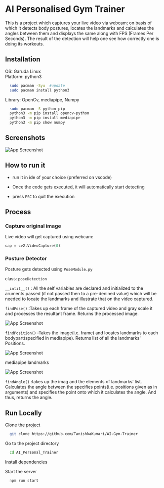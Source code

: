 # AI Personalised Gym Trainer

This is a project which captures your live video via webcam; on basis of 
which it detects body postures, locates the landmarks and calculates the angles 
between them and displays the same along with FPS (Frames Per Seconds).
The result of the detection will help one see how correctly one is doing 
its workouts.

## Installation
OS: Garuda Linux \
Platform: python3 
```bash
  sudo pacman -Syu  #update
  sudo pacman install python3
```
Library: OpenCv, mediapipe, Numpy
```bash
  sudo pacman -S python-pip
  python3 -m pip install opencv-python
  python3 -m pip install mediapipe
  python3 -m pip show numpy
```
## Screenshots

![App Screenshot](https://d3ftmvynp162pm.cloudfront.net/public/album_photo/9c/b2/04/bf7e25d797e2ca3ca3f6a82b7a90a59c.jpg)

## How to run it

- run it in ide of your choice (preferred on vscode)

- Once the code gets executed, it will automatically start detecting

- press `ESC` to quit the execution

## Process

### Capture original image

Live video will get captured using webcam:

```python
cap = cv2.VideoCapture(0)
```

### Posture Detector

Posture gets detected using `PoseModule.py`

class: `poseDetection`

`__intit__()` : All the self variables are declared
 and initialized to the aruments passed
  (if not passed then to a pre-denined value) 
  which will be needed to locate the landmarks and 
  illustrate that on the video captured.

`findPose()` :Takes up each frame of the captured video and gray scale it 
and processes the resultant frame. Returns the processed image. 

![App Screenshot](https://p0.piqsels.com/preview/903/501/154/grayscale-of-woman-carrying-dumbbell-thumbnail.jpg)

`findPosition()` :Takes the image(i.e. frame) and locates landmarks to each 
bodypart(specified in mediapipe). Returns list of all the landmarks' Positions.

![App Screenshot](https://editor.analyticsvidhya.com/uploads/33408human-pose-estimation-cover.jpg)

mediapipe landmarks

![App Screenshot](https://learnopencv.com/wp-content/uploads/2022/03/MediaPipe-pose-BlazePose-Topology.jpg)

`findAngle()` :takes up the imag and the elements of landmarks' list. Calculates 
the angle between the specifies points(i.e. positions given as in arguments) and 
specifies the point onto which it calculates the angle. And thus, returns the angle.

## Run Locally

Clone the project

```bash
  git clone https://github.com/TanishkaKumari/AI-Gym-Trainer
```

Go to the project directory

```bash
  cd AI_Personal_Trainer
```

Install dependencies

Start the server

```bash
  npm run start
```
